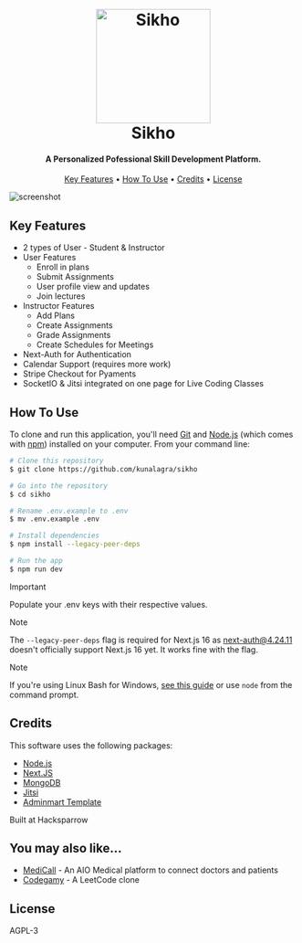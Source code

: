 <h1 align="center">
  <br>
  <a href="https://sikhoapp.vercel.app/"><img src="https://raw.githubusercontent.com/kunalagra/sikho/main/public/assets/logo/Logo-1.svg" alt="Sikho" width="200"></a>
  <br>
  Sikho
  <br>
</h1>

<h4 align="center">A Personalized Pofessional Skill Development Platform.</h4>

<p align="center">
  <a href="#key-features">Key Features</a> •
  <a href="#how-to-use">How To Use</a> •
  <a href="#credits">Credits</a> •
  <a href="#license">License</a>
</p>

![screenshot](https://raw.githubusercontent.com/kunalagra/sikho/main/public/assets/screenshot.png)

## Key Features

* 2 types of User - Student & Instructor
* User Features
  - Enroll in plans
  - Submit Assignments
  - User profile view and updates
  - Join lectures
* Instructor Features
  - Add Plans
  - Create Assignments
  - Grade Assignments
  - Create Schedules for Meetings
* Next-Auth for Authentication
* Calendar Support (requires more work)
* Stripe Checkout for Pyaments 
* SocketIO & Jitsi integrated on one page for Live Coding Classes

## How To Use

To clone and run this application, you'll need [Git](https://git-scm.com) and [Node.js](https://nodejs.org/en/download/) (which comes with [npm](http://npmjs.com)) installed on your computer. From your command line:

```bash
# Clone this repository
$ git clone https://github.com/kunalagra/sikho

# Go into the repository
$ cd sikho

# Rename .env.example to .env
$ mv .env.example .env

# Install dependencies
$ npm install --legacy-peer-deps

# Run the app
$ npm run dev
```
> [!IMPORTANT]  
> Populate your .env keys with their respective values. 

> [!NOTE]
> The `--legacy-peer-deps` flag is required for Next.js 16 as next-auth@4.24.11 doesn't officially support Next.js 16 yet. It works fine with the flag. 

> [!NOTE]
> If you're using Linux Bash for Windows, [see this guide](https://www.howtogeek.com/261575/how-to-run-graphical-linux-desktop-applications-from-windows-10s-bash-shell/) or use `node` from the command prompt.

## Credits

This software uses the following packages:

- [Node.js](https://nodejs.org/)
- [Next.JS](https://github.com/vercel/next.js/)
- [MongoDB](https://www.mongodb.com/)
- [Jitsi](https://github.com/jitsi/jitsi)
- [Adminmart Template](https://adminmart.com/product/si-educational-next-js/)

Built at Hacksparrow


## You may also like...

- [MediCall](https://github.com/kunalagra/MediCall) - An AIO Medical platform to connect doctors and patients
- [Codegamy](https://github.com/kunalagra/codegamy) - A LeetCode clone

## License

AGPL-3
